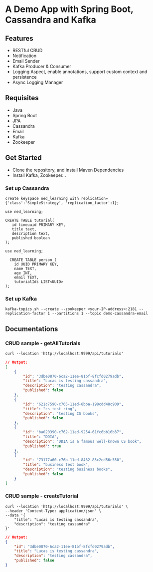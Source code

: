 # A Demo App with Spring Boot, Cassandra and Kafka

## Features
- RESTful CRUD
- Notification
- Email Sender
- Kafka Producer & Consumer
- Logging Aspect, enable annotations, support custom context and persistence
- Async Logging Manager

## Requisites
- Java
- Spring Boot
- JPA
- Cassandra
- Email
- Kafka
- Zookeeper

## Get Started
- Clone the repository, and install Maven Dependencies
- Install Kafka, Zookeeper...

### Set up Cassandra

```shell
create keyspace ned_learning with replication={'class':'SimpleStrategy', 'replication_factor':1};
```

```shell
use ned_learning;
 
CREATE TABLE tutorial(
   id timeuuid PRIMARY KEY,
   title text,
   description text,
   published boolean
);
```

```shell
use ned_learning;

  CREATE TABLE person (
    id UUID PRIMARY KEY,
    name TEXT,
    age INT,
    email TEXT,
    tutorialIds LIST<UUID>
);
```

### Set up Kafka

```shell
kafka-topics.sh --create --zookeeper <your-IP-address>:2181 --replication-factor 1 --partitions 1 --topic demo-cassandra-email
```

## Documentations
### CRUD sample - getAllTutorials

```shell
curl --location 'http://localhost:9999/api/tutorials'
```

```json
// Output:
[
    {
        "id": "3dbe0870-6ca2-11ee-81bf-8fcfd0279adb",
        "title": "Lucas is testing cassandra",
        "description": "testing cassandra",
        "published": false
    },
    {
        "id": "621c7590-c765-11ed-8bba-198cdd48c909",
        "title": "cs test ring",
        "description": "testing CS books",
        "published": false
    },
    {
        "id": "ba020390-c762-11ed-9254-61fc6bb16b37",
        "title": "DDIA",
        "description": "DDIA is a famous well-known CS book",
        "published": true
    },
    {
        "id": "73177a60-c76b-11ed-8432-85c2ed56c550",
        "title": "business test book",
        "description": "testing business books",
        "published": false
    }
]
```

### CRUD sample - createTutorial

```shell
curl --location 'http://localhost:9999/api/tutorials' \
--header 'Content-Type: application/json' \
--data '{
    "title": "Lucas is testing cassandra",
    "description": "testing cassandra"
}'
```

```json
// Output:
{
    "id": "3dbe0870-6ca2-11ee-81bf-8fcfd0279adb",
    "title": "Lucas is testing cassandra",
    "description": "testing cassandra",
    "published": false
}
```
